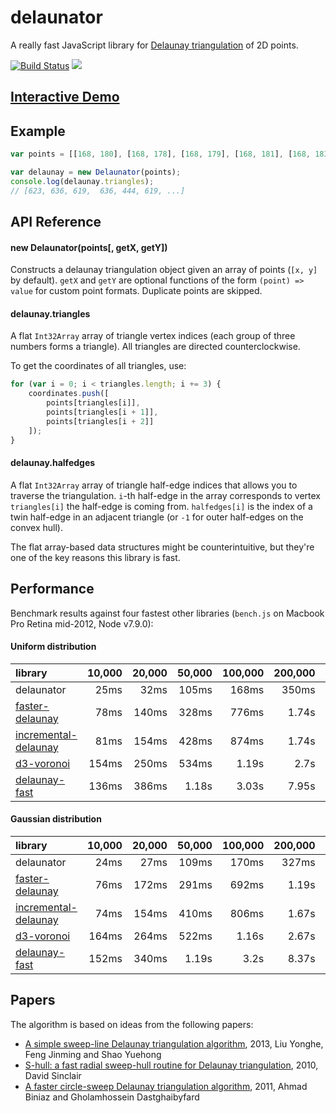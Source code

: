 # delaunator

A really fast JavaScript library for
[Delaunay triangulation](https://en.wikipedia.org/wiki/Delaunay_triangulation) of 2D points.

[![Build Status](https://travis-ci.org/mapbox/delaunator.svg?branch=master)](https://travis-ci.org/mapbox/delaunator)
[![](https://img.shields.io/badge/simply-awesome-brightgreen.svg)](https://github.com/mourner/projects)


## [Interactive Demo](https://mapbox.github.io/delaunator/)


## Example

```js
var points = [[168, 180], [168, 178], [168, 179], [168, 181], [168, 183], ...];

var delaunay = new Delaunator(points);
console.log(delaunay.triangles);
// [623, 636, 619,  636, 444, 619, ...]
```


## API Reference

#### new Delaunator(points[, getX, getY])

Constructs a delaunay triangulation object given an array of points (`[x, y]` by default).
`getX` and `getY` are optional functions of the form `(point) => value` for custom point formats.
Duplicate points are skipped.

#### delaunay.triangles

A flat `Int32Array` array of triangle vertex indices (each group of three numbers forms a triangle).
All triangles are directed counterclockwise.

To get the coordinates of all triangles, use:

```js
for (var i = 0; i < triangles.length; i += 3) {
    coordinates.push([
        points[triangles[i]],
        points[triangles[i + 1]],
        points[triangles[i + 2]]
    ]);
}
```

#### delaunay.halfedges

A flat `Int32Array` array of triangle half-edge indices that allows you to traverse the triangulation.
`i`-th half-edge in the array corresponds to vertex `triangles[i]` the half-edge is coming from.
`halfedges[i]` is the index of a twin half-edge in an adjacent triangle
(or `-1` for outer half-edges on the convex hull).

The flat array-based data structures might be counterintuitive,
but they're one of the key reasons this library is fast.

## Performance

Benchmark results against four fastest other libraries
(`bench.js` on Macbook Pro Retina mid-2012, Node v7.9.0):

#### Uniform distribution

library | 10,000 | 20,000 | 50,000 | 100,000 | 200,000 | 500,000 | 1,000,000
:-- | --: | --: | --: | --: | --: | --: | --:
delaunator | 25ms | 32ms | 105ms | 168ms | 350ms | 974ms | 2.46s
[faster-delaunay](https://github.com/Bathlamos/delaunay-triangulation) | 78ms | 140ms | 328ms | 776ms | 1.74s | 3.87s | 6.99s
[incremental-delaunay](https://github.com/mikolalysenko/incremental-delaunay) | 81ms | 154ms | 428ms | 874ms | 1.74s | 4.3s | 9.03s
[d3-voronoi](https://github.com/d3/d3-voronoi) | 154ms | 250ms | 534ms | 1.19s | 2.7s | 7.37s | 18.36s
[delaunay-fast](https://github.com/ironwallaby/delaunay) | 136ms | 386ms | 1.18s | 3.03s | 7.95s | 28.2s | 76.96s

#### Gaussian distribution

library | 10,000 | 20,000 | 50,000 | 100,000 | 200,000 | 500,000 | 1,000,000
:-- | --: | --: | --: | --: | --: | --: | --:
delaunator | 24ms | 27ms | 109ms | 170ms | 327ms | 941ms | 2.03s
[faster-delaunay](https://github.com/Bathlamos/delaunay-triangulation) | 76ms | 172ms | 291ms | 692ms | 1.19s | 3.46s | 6.36s
[incremental-delaunay](https://github.com/mikolalysenko/incremental-delaunay) | 74ms | 154ms | 410ms | 806ms | 1.67s | 4.27s | 8.3s
[d3-voronoi](https://github.com/d3/d3-voronoi) | 164ms | 264ms | 522ms | 1.16s | 2.67s | 7.64s | 18.62s
[delaunay-fast](https://github.com/ironwallaby/delaunay) | 152ms | 340ms | 1.19s | 3.2s | 8.37s | 30.03s | 82.05s

## Papers

The algorithm is based on ideas from the following papers:

- [A simple sweep-line Delaunay triangulation algorithm](http://www.academicpub.org/jao/paperInfo.aspx?paperid=15630), 2013, Liu Yonghe, Feng Jinming and Shao Yuehong
- [S-hull: a fast radial sweep-hull routine for Delaunay triangulation](http://www.s-hull.org/paper/s_hull.pdf), 2010, David Sinclair
- [A faster circle-sweep Delaunay triangulation algorithm](http://cglab.ca/~biniaz/papers/Sweep%20Circle.pdf), 2011, Ahmad Biniaz and Gholamhossein Dastghaibyfard
